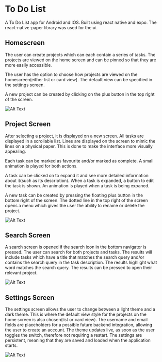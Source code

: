 # To Do List

A To Do List app for Android and IOS. Built using react native and expo. The react-native-paper library was used for the ui. 

## Homescreen

The user can create projects which can each contain a series of tasks. The projects are viewed on the home screen and can be pinned so that they are more easily accessible.

The user has the option to choose how projects are viewed on the homescreen(either list or card view). The default view can be specified in the settings screen.

A new project can be created by clicking on the plus button in the top right of the screen.

![Alt Text](Screenshots/HomeScreen.JPG)

## Project Screen

After selecting a project, it is displayed on a new screen. All tasks are displayed in a scrollable list. Lines are displayed on the screen to mimic the lines on a physical paper. This is done to make the interface more visually appealing.

Each task can be marked as favourite and/or marked as complete. A small animation is played for both actions. 

A task can be clicked on to expand it and see more detailed information about it(such as its description). When a task is expanded, a button to edit the task is shown. An animation is played when a task is being expaned.

A new task can be created by pressing the floating plus button in the bottom right of the screen. The dotted line in the top right of the screen opens a menu which gives the user the ability to rename or delete the project.

![Alt Text](Screenshots/ProjectScreen.JPG)

## Search Screen

A search screen is opened if the search icon in the bottom navigator is pressed. The user can search for both projects and tasks. The results will include tasks which have a title that matches the search query and/or contains the search query in the task description. The results highlight what word matches the search query. The results can be pressed to open their relevant project.

![Alt Text](Screenshots/SearchScreen.JPG)

## Settings Screen

The settings screen allows the user to change between a light theme and a dark theme. This is where the default view style for the projects on the home screen is also chosen(list or card view). The username and email fields are placeholders for a possible future backend integration, allowing the user to create an account. The theme updates live, as soon as the user toggles the switch, therefore not requiring a restart. The settings are persistent, meaning that they are saved and loaded when the application starts.

![Alt Text](Screenshots/SettingsScreen.JPG)
